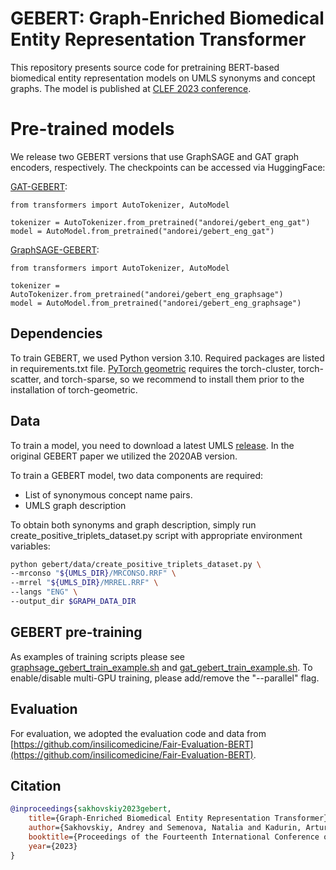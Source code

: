 # GEBERT: Graph-Enriched Biomedical Entity Representation Transformer

This repository presents source code for pretraining BERT-based biomedical entity representation models on UMLS synonyms and concept graphs. The model is published at [CLEF 2023 conference](https://clef2023.clef-initiative.eu/). 

# Pre-trained models

We release two GEBERT versions that use GraphSAGE and GAT graph encoders, respectively. The checkpoints can be accessed via HuggingFace:

[GAT-GEBERT](https://huggingface.co/andorei/gebert_eng_gat):
```
from transformers import AutoTokenizer, AutoModel

tokenizer = AutoTokenizer.from_pretrained("andorei/gebert_eng_gat")
model = AutoModel.from_pretrained("andorei/gebert_eng_gat")
```

[GraphSAGE-GEBERT](https://huggingface.co/andorei/gebert_eng_graphsage):
```
from transformers import AutoTokenizer, AutoModel

tokenizer = AutoTokenizer.from_pretrained("andorei/gebert_eng_graphsage")
model = AutoModel.from_pretrained("andorei/gebert_eng_graphsage")
```

## Dependencies

To train GEBERT, we used Python version 3.10. Required packages are listed in requirements.txt file. [PyTorch geometric](https://pytorch-geometric.readthedocs.io) requires the torch-cluster, torch-scatter, and torch-sparse, so we recommend to install them prior to the installation of torch-geometric.

## Data

To train a model, you need to download a latest UMLS [release](https://www.nlm.nih.gov/research/umls/licensedcontent/umlsknowledgesources.html). In the original GEBERT paper we utilized the 2020AB version.

To train a GEBERT model, two data components are required:

* List of synonymous concept name pairs. 
* UMLS graph description

To obtain both synonyms and graph description, simply run create_positive_triplets_dataset.py script with appropriate environment variables:


```bash
python gebert/data/create_positive_triplets_dataset.py \
--mrconso "${UMLS_DIR}/MRCONSO.RRF" \
--mrrel "${UMLS_DIR}/MRREL.RRF" \
--langs "ENG" \
--output_dir $GRAPH_DATA_DIR 
```

## GEBERT pre-training

As examples of training scripts please see [graphsage_gebert_train_example.sh](https://github.com/Andoree/GEBERT/blob/main/graphsage_gebert_train_example.sh) and [gat_gebert_train_example.sh](https://github.com/Andoree/GEBERT/blob/main/gat_gebert_train_example.sh). To enable/disable multi-GPU training, please add/remove the "--parallel" flag. 

## Evaluation

For evaluation, we adopted the evaluation code and data from [https://github.com/insilicomedicine/Fair-Evaluation-BERT](https://github.com/insilicomedicine/Fair-Evaluation-BERT).


## Citation


```bibtex
@inproceedings{sakhovskiy2023gebert,
	title={Graph-Enriched Biomedical Entity Representation Transformer},
	author={Sakhovskiy, Andrey and Semenova, Natalia and Kadurin, Artur and Tutubalina, Elena},
	booktitle={Proceedings of the Fourteenth International Conference of the CLEF Association (CLEF 2023)},
	year={2023}
}
```
